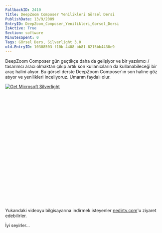 ```yaml
---
FallbackID: 2410
Title: DeepZoom Composer Yenilikleri Görsel Dersi
PublishDate: 13/9/2009
EntryID: DeepZoom_Composer_Yenilikleri_Gorsel_Dersi
IsActive: True
Section: software
MinutesSpent: 0
Tags: Görsel Ders, Silverlight 3.0
old.EntryID: 10308503-f10b-4408-bb81-8215bb4430e9
---
```

DeepZoom Composer gün geçtikçe daha da gelişiyor ve bir yazılımcı /
tasarımcı aracı olmaktan çıkıp artık son kullanıcıların da
kullanabileceği bir araç halini alıyor. Bu görsel derste DeepZoom
Composer'ın son haline göz atıyor ve yenilikleri inceliyoruz. Umarım
faydalı olur.

<div style="width:512px;height:384px;">

[![Get Microsoft
Silverlight](http://go2.microsoft.com/fwlink/?LinkId=108181)](http://go2.microsoft.com/fwlink/?LinkID=124807)

</div>

Yukarıdaki videoyu bilgisayarına indirmek isteyenler
[nedirtv.com](http://www.nedirtv.com/video/darony_1209_deepzoomcomposer.aspx)'u
ziyaret edebilirler.

İyi seyirler...


